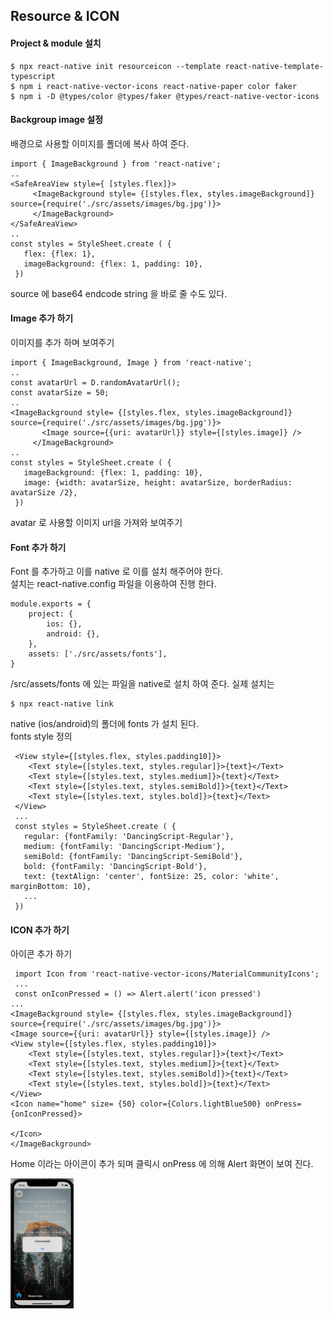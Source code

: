 ## Resource & ICON

#### Project & module 설치
````
$ npx react-native init resourceicon --template react-native-template-typescript
$ npm i react-native-vector-icons react-native-paper color faker 
$ npm i -D @types/color @types/faker @types/react-native-vector-icons
````


#### Backgroup image 설정
배경으로 사용할 이미지를 폴더에 복사 하여 준다.
````
import { ImageBackground } from 'react-native';
..
<SafeAreaView style={ [styles.flex]}>
     <ImageBackground style= {[styles.flex, styles.imageBackground]} source={require('./src/assets/images/bg.jpg')}>
     </ImageBackground>
</SafeAreaView>
..
const styles = StyleSheet.create ( {
   flex: {flex: 1},
   imageBackground: {flex: 1, padding: 10},
 })
````
source 에 base64 endcode string 을 바로 줄 수도 있다.


#### Image 추가 하기
이미지를 추가 하며 보여주기
````
import { ImageBackground, Image } from 'react-native';
..
const avatarUrl = D.randomAvatarUrl();
const avatarSize = 50;
..
<ImageBackground style= {[styles.flex, styles.imageBackground]} source={require('./src/assets/images/bg.jpg')}>
       <Image source={{uri: avatarUrl}} style={[styles.image]} />
     </ImageBackground>
..
const styles = StyleSheet.create ( {
   imageBackground: {flex: 1, padding: 10},
   image: {width: avatarSize, height: avatarSize, borderRadius: avatarSize /2},
 })
````
avatar 로 사용할 이미지 url을 가져와 보여주기

#### Font 추가 하기
Font 를 추가하고 이를 native 로 이를 설치 해주어야 한다.   
설치는 react-native.config 파일을 이용하여 진행 한다.
````
module.exports = {
    project: {
        ios: {},
        android: {},
    },
    assets: ['./src/assets/fonts'],
}
````
/src/assets/fonts 에 있는 파일을 native로 설치 하여 준다.
실제 설치는 
`````
$ npx react-native link
`````
native (ios/android)의 폴더에 fonts 가 설치 된다.    
fonts style 정의

`````
 <View style={[styles.flex, styles.padding10]}>
    <Text style={[styles.text, styles.regular]}>{text}</Text>
    <Text style={[styles.text, styles.medium]}>{text}</Text>
    <Text style={[styles.text, styles.semiBold]}>{text}</Text>
    <Text style={[styles.text, styles.bold]}>{text}</Text>
 </View>
 ...      
 const styles = StyleSheet.create ( {
   regular: {fontFamily: 'DancingScript-Regular'},
   medium: {fontFamily: 'DancingScript-Medium'},
   semiBold: {fontFamily: 'DancingScript-SemiBold'},
   bold: {fontFamily: 'DancingScript-Bold'},
   text: {textAlign: 'center', fontSize: 25, color: 'white', marginBottom: 10},
   ...
 })
`````

#### ICON 추가 하기
아이콘 추가 하기
`````
 import Icon from 'react-native-vector-icons/MaterialCommunityIcons';
 ...
 const onIconPressed = () => Alert.alert('icon pressed')
...
<ImageBackground style= {[styles.flex, styles.imageBackground]} source={require('./src/assets/images/bg.jpg')}>
<Image source={{uri: avatarUrl}} style={[styles.image]} />
<View style={[styles.flex, styles.padding10]}>
    <Text style={[styles.text, styles.regular]}>{text}</Text>
    <Text style={[styles.text, styles.medium]}>{text}</Text>
    <Text style={[styles.text, styles.semiBold]}>{text}</Text>
    <Text style={[styles.text, styles.bold]}>{text}</Text>
</View>
<Icon name="home" size= {50} color={Colors.lightBlue500} onPress={onIconPressed}>

</Icon>
</ImageBackground>
`````
Home 이라는 아이콘이 추가 되며 클릭시 onPress 에 의해 Alert 화면이 보여 진다.

<img src="/images/resourceicon/screen01.png" width="20%" height="20%">  